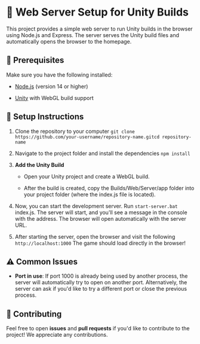 🚀 Web Server Setup for Unity Builds
====================================

This project provides a simple web server to run Unity builds in the browser using Node.js and Express. The server serves the Unity build files and automatically opens the browser to the homepage.

🔧 Prerequisites
----------------

Make sure you have the following installed:

*   [Node.js](https://nodejs.org/) (version 14 or higher)
    
*   [Unity](https://unity.com/) with WebGL build support
    

📝 Setup Instructions
---------------------

1.  Clone the repository to your computer ```git clone https://github.com/your-username/repository-name.gitcd repository-name```
    
2.  Navigate to the project folder and install the dependencies ```npm install```
    
3.  **Add the Unity Build**
    
    *   Open your Unity project and create a WebGL build.
        
    *   After the build is created, copy the Builds/Web/Server/app folder into your project folder (where the index.js file is located).
        
4.  Now, you can start the development server. Run ```start-server.bat``` index.js. The server will start, and you'll see a message in the console with the address. The browser will open automatically with the server URL.
    
5.  After starting the server, open the browser and visit the following ```http://localhost:1000``` The game should load directly in the browser!
    

⚠️ Common Issues
----------------

*   **Port in use**: If port 1000 is already being used by another process, the server will automatically try to open on another port. Alternatively, the server can ask if you'd like to try a different port or close the previous process.
    

🔄 Contributing
---------------

Feel free to open **issues** and **pull requests** if you'd like to contribute to the project! We appreciate any contributions.
